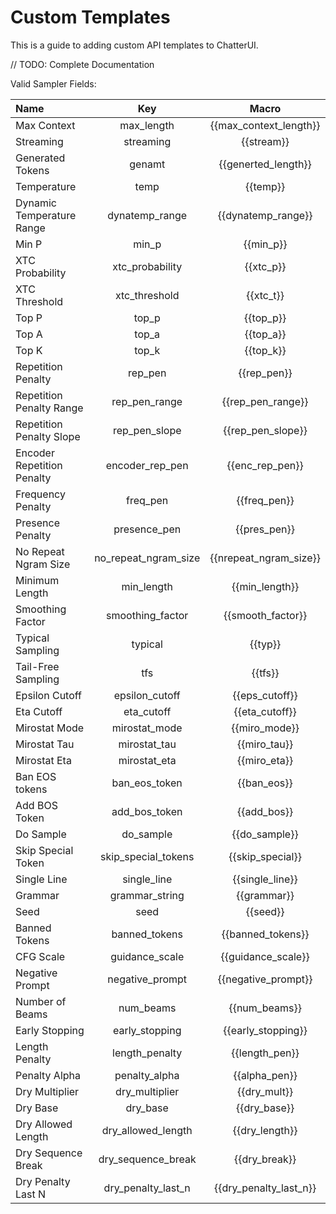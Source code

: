 # Custom Templates

This is a guide to adding custom API templates to ChatterUI.

// TODO: Complete Documentation

Valid Sampler Fields:

| Name                       |         Key          |         Macro          |
| :------------------------- | :------------------: | :--------------------: |
| Max Context                |      max_length      | {{max_context_length}} |
| Streaming                  |      streaming       |       {{stream}}       |
| Generated Tokens           |        genamt        |  {{generted_length}}   |
| Temperature                |         temp         |        {{temp}}        |
| Dynamic Temperature Range  |    dynatemp_range    |   {{dynatemp_range}}   |
| Min P                      |        min_p         |       {{min_p}}        |
| XTC Probability            |   xtc_probability    |       {{xtc_p}}        |
| XTC Threshold              |    xtc_threshold     |       {{xtc_t}}        |
| Top P                      |        top_p         |       {{top_p}}        |
| Top A                      |        top_a         |       {{top_a}}        |
| Top K                      |        top_k         |       {{top_k}}        |
| Repetition Penalty         |       rep_pen        |      {{rep_pen}}       |
| Repetition Penalty Range   |    rep_pen_range     |   {{rep_pen_range}}    |
| Repetition Penalty Slope   |    rep_pen_slope     |   {{rep_pen_slope}}    |
| Encoder Repetition Penalty |   encoder_rep_pen    |    {{enc_rep_pen}}     |
| Frequency Penalty          |       freq_pen       |      {{freq_pen}}      |
| Presence Penalty           |     presence_pen     |      {{pres_pen}}      |
| No Repeat Ngram Size       | no_repeat_ngram_size | {{nrepeat_ngram_size}} |
| Minimum Length             |      min_length      |     {{min_length}}     |
| Smoothing Factor           |   smoothing_factor   |   {{smooth_factor}}    |
| Typical Sampling           |       typical        |        {{typ}}         |
| Tail-Free Sampling         |         tfs          |        {{tfs}}         |
| Epsilon Cutoff             |    epsilon_cutoff    |     {{eps_cutoff}}     |
| Eta Cutoff                 |      eta_cutoff      |     {{eta_cutoff}}     |
| Mirostat Mode              |    mirostat_mode     |     {{miro_mode}}      |
| Mirostat Tau               |     mirostat_tau     |      {{miro_tau}}      |
| Mirostat Eta               |     mirostat_eta     |      {{miro_eta}}      |
| Ban EOS tokens             |    ban_eos_token     |      {{ban_eos}}       |
| Add BOS Token              |    add_bos_token     |      {{add_bos}}       |
| Do Sample                  |      do_sample       |     {{do_sample}}      |
| Skip Special Token         | skip_special_tokens  |    {{skip_special}}    |
| Single Line                |     single_line      |    {{single_line}}     |
| Grammar                    |    grammar_string    |      {{grammar}}       |
| Seed                       |         seed         |        {{seed}}        |
| Banned Tokens              |    banned_tokens     |   {{banned_tokens}}    |
| CFG Scale                  |    guidance_scale    |   {{guidance_scale}}   |
| Negative Prompt            |   negative_prompt    |  {{negative_prompt}}   |
| Number of Beams            |      num_beams       |     {{num_beams}}      |
| Early Stopping             |    early_stopping    |   {{early_stopping}}   |
| Length Penalty             |    length_penalty    |     {{length_pen}}     |
| Penalty Alpha              |    penalty_alpha     |     {{alpha_pen}}      |
| Dry Multiplier             |    dry_multiplier    |      {{dry_mult}}      |
| Dry Base                   |       dry_base       |      {{dry_base}}      |
| Dry Allowed Length         |  dry_allowed_length  |     {{dry_length}}     |
| Dry Sequence Break         |  dry_sequence_break  |     {{dry_break}}      |
| Dry Penalty Last N         |  dry_penalty_last_n  | {{dry_penalty_last_n}} |
